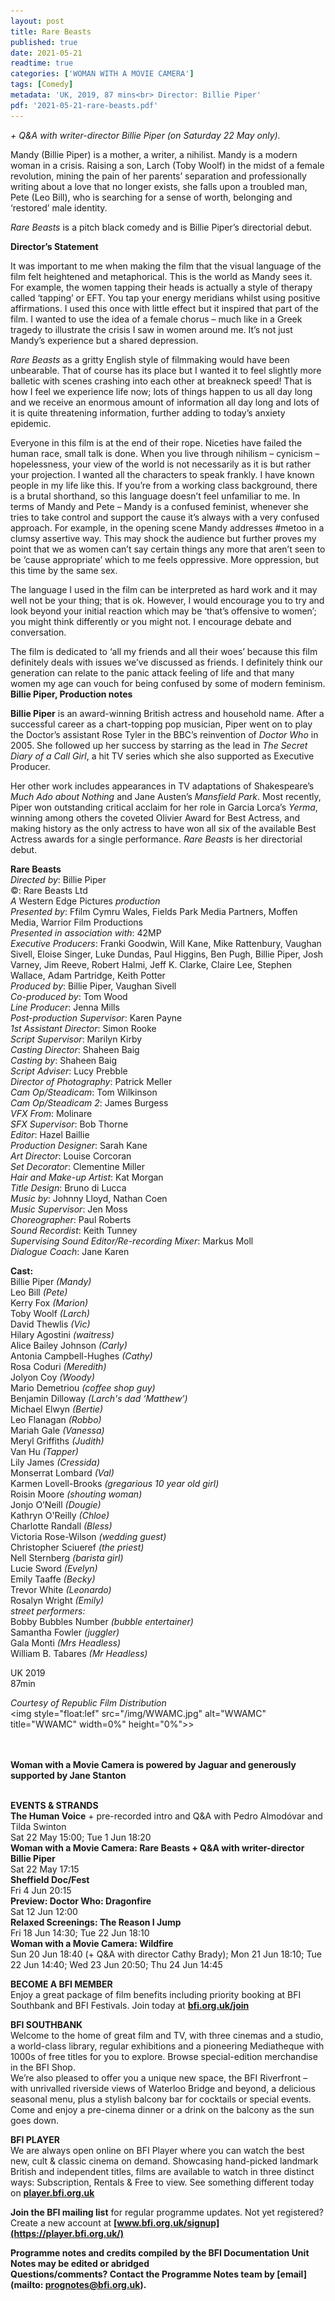 ```yaml
---
layout: post
title: Rare Beasts
published: true
date: 2021-05-21
readtime: true
categories: ['WOMAN WITH A MOVIE CAMERA']
tags: [Comedy]
metadata: 'UK, 2019, 87 mins<br> Director: Billie Piper'
pdf: '2021-05-21-rare-beasts.pdf'
---
```

_+ Q&A with writer-director Billie Piper (on Saturday 22 May only)._

Mandy (Billie Piper) is a mother, a writer, a nihilist. Mandy is a modern woman in a crisis. Raising a son, Larch (Toby Woolf) in the midst of a female revolution, mining the pain of her parents’ separation and professionally writing about a love that no longer exists, she falls upon a troubled man, Pete (Leo Bill), who is searching for a sense of worth, belonging and ‘restored’ male identity.

_Rare Beasts_ is a pitch black comedy and is Billie Piper’s directorial debut.

**Director’s Statement**<br>

It was important to me when making the film that the visual language of the film felt heightened and metaphorical. This is the world as Mandy sees it. For example, the women tapping their heads is actually a style of therapy called ‘tapping’ or EFT. You tap your energy meridians whilst using positive affirmations. I used this once with little effect but it inspired that part of the film. I wanted to use the idea of a female chorus – much like in a Greek tragedy to illustrate the crisis I saw in women around me. It’s not just Mandy’s experience but a shared depression.

_Rare Beasts_ as a gritty English style of filmmaking would have been unbearable. That of course has its place but I wanted it to feel slightly more balletic with scenes crashing into each other at breakneck speed! That is how I feel we experience life now; lots of things happen to us all day long and we receive an enormous amount of information all day long and lots of it is quite threatening information, further adding to today’s anxiety epidemic.

Everyone in this film is at the end of their rope. Niceties have failed the human race, small talk is done. When you live through nihilism – cynicism – hopelessness, your view of the world is not necessarily as it is but rather your projection. I wanted all the characters to speak frankly. I have known people in my life like this. If you’re from a working class background, there is a brutal shorthand, so this language doesn’t feel unfamiliar to me. In terms of Mandy and Pete – Mandy is a confused feminist, whenever she tries to take control and support the cause it’s always with a very confused approach. For example, in the opening scene Mandy addresses #metoo in a clumsy assertive way. This may shock the audience but further proves my point that we as women can’t say certain things any more that aren’t seen to be ‘cause appropriate’ which to me feels oppressive. More oppression, but this time by the same sex.

The language I used in the film can be interpreted as hard work and it may well not be your thing; that is ok. However, I would encourage you to try and look beyond your initial reaction which may be ‘that’s offensive to women’; you might think differently or you might not. I encourage debate and conversation.  

The film is dedicated to ‘all my friends and all their woes’ because this film definitely deals with issues we’ve discussed as friends. I definitely think our generation can relate to the panic attack feeling of life and that many women my age can vouch for being confused by some of modern feminism.<br>
**Billie Piper, Production notes**

**Billie Piper** is an award-winning British actress and household name. After a successful career as a chart-topping pop musician, Piper went on to play the Doctor’s assistant Rose Tyler in the BBC’s reinvention of _Doctor Who_ in 2005. She followed up her success by starring as the lead in _The Secret Diary of a Call Girl_, a hit TV series which she also supported as Executive Producer.

Her other work includes appearances in TV adaptations of Shakespeare’s _Much Ado about Nothing_ and Jane Austen’s _Mansfield Park_. Most recently, Piper won outstanding critical acclaim for her role in Garcia Lorca’s _Yerma_, winning among others the coveted Olivier Award for Best Actress, and making history as the only actress to have won all six of the available Best Actress awards for a single performance. _Rare Beasts_ is her directorial debut.<br>


**Rare Beasts**<br>
_Directed by_: Billie Piper  
©: Rare Beasts Ltd  
_A_ Western Edge Pictures _production_<br>
_Presented by_: Ffilm Cymru Wales, Fields Park Media Partners, Moffen Media, Warrior Film Productions  
_Presented in association with_: 42MP  
_Executive Producers_: Franki Goodwin, Will Kane, Mike Rattenbury, Vaughan Sivell, Eloise Singer, Luke Dundas, Paul Higgins, Ben Pugh, Billie Piper, Josh Varney, Jim Reeve, Robert Halmi, Jeff K. Clarke, Claire Lee, Stephen Wallace, Adam Partridge, Keith Potter  
_Produced by_: Billie Piper, Vaughan Sivell  
_Co-produced by_: Tom Wood  
_Line Producer_: Jenna Mills  
_Post-production Supervisor_: Karen Payne  
_1st Assistant Director_: Simon Rooke  
_Script Supervisor_: Marilyn Kirby  
_Casting Director_: Shaheen Baig  
_Casting by_: Shaheen Baig  
_Script Adviser_: Lucy Prebble  
_Director of Photography_: Patrick Meller  
_Cam Op/Steadicam_: Tom Wilkinson  
_Cam Op/Steadicam 2_: James Burgess  
_VFX From_: Molinare  
_SFX Supervisor_: Bob Thorne  
_Editor_: Hazel Baillie  
_Production Designer_: Sarah Kane  
_Art Director_: Louise Corcoran  
_Set Decorator_: Clementine Miller  
_Hair and Make-up Artist_: Kat Morgan  
_Title Design_: Bruno di Lucca  
_Music by_: Johnny Lloyd, Nathan Coen  
_Music Supervisor_: Jen Moss  
_Choreographer_: Paul Roberts  
_Sound Recordist_: Keith Tunney  
_Supervising Sound Editor/Re-recording Mixer_: Markus Moll  
_Dialogue Coach_: Jane Karen<br>

**Cast:**<br>
Billie Piper _(Mandy)_  
Leo Bill _(Pete)_  
Kerry Fox _(Marion)_  
Toby Woolf _(Larch)_  
David Thewlis _(Vic)_  
Hilary Agostini _(waitress)_  
Alice Bailey Johnson _(Carly)_  
Antonia Campbell-Hughes _(Cathy)_  
Rosa Coduri _(Meredith)_  
Jolyon Coy _(Woody)_  
Mario Demetriou _(coffee shop guy)_  
Benjamin Dilloway _(Larch's dad ‘Matthew’)_  
Michael Elwyn _(Bertie)_  
Leo Flanagan _(Robbo)_  
Mariah Gale _(Vanessa)_  
Meryl Griffiths _(Judith)_  
Van Hu _(Tapper)_  
Lily James _(Cressida)_  
Monserrat Lombard _(Val)_  
Karmen Lovell-Brooks _(gregarious 10 year old girl)_  
Roisin Moore _(shouting woman)_  
Jonjo O’Neill _(Dougie)_  
Kathryn O'Reilly _(Chloe)_  
Charlotte Randall _(Bless)_  
Victoria Rose-Wilson _(wedding guest)_  
Christopher Sciueref _(the priest)_  
Nell Sternberg _(barista girl)_  
Lucie Sword _(Evelyn)_  
Emily Taaffe _(Becky)_  
Trevor White _(Leonardo)_  
Rosalyn Wright _(Emily)_  
_street performers:_<br>
Bobby Bubbles Number _(bubble entertainer)_  
Samantha Fowler _(juggler)_  
Gala Monti _(Mrs Headless)_  
William B. Tabares _(Mr Headless)_<br>

UK 2019<br>
87min

_Courtesy of Republic Film Distribution_<br><img style="float:lef" src="/img/WWAMC.jpg" alt="WWAMC" title="WWAMC"  width=0%" height="0%">>














<br><br> **Woman with a Movie Camera is powered by Jaguar and generously supported by Jane Stanton**<br><br>



**EVENTS & STRANDS**<br>
**The Human Voice** + pre-recorded intro and Q&A with Pedro Almodóvar and Tilda Swinton<br>Sat 22 May 15:00; Tue 1 Jun 18:20<br>**Woman with a Movie Camera: Rare Beasts + Q&A with writer-director Billie Piper**<br>Sat 22 May 17:15<br>**Sheffield Doc/Fest**<br>Fri 4 Jun 20:15<br>**Preview: Doctor Who: Dragonfire**<br>Sat 12 Jun 12:00<br>**Relaxed Screenings: The Reason I Jump**<br>Fri 18 Jun 14:30; Tue 22 Jun 18:10<br>**Woman with a Movie Camera: Wildfire**<br>Sun 20 Jun 18:40 (+ Q&A with director Cathy Brady); Mon 21 Jun 18:10; Tue 22 Jun 14:40; Wed 23 Jun 20:50; Thu 24 Jun 14:45<br>

**BECOME A BFI MEMBER**<br>
Enjoy a great package of film benefits including priority booking at BFI Southbank and BFI Festivals. Join today at **[bfi.org.uk/join](https://www.bfi.org.uk/become-bfi-member)**

**BFI SOUTHBANK**<br>
Welcome to the home of great film and TV, with three cinemas and a studio, a world-class library, regular exhibitions and a pioneering Mediatheque with 1000s of free titles for you to explore. Browse special-edition merchandise in the BFI Shop.<br>
We’re also pleased to offer you a unique new space, the BFI Riverfront – with unrivalled riverside views of Waterloo Bridge and beyond, a delicious seasonal menu, plus a stylish balcony bar for cocktails or special events. Come and enjoy a pre-cinema dinner or a drink on the balcony as the sun goes down.

**BFI PLAYER**<br>
We are always open online on BFI Player where you can watch the best new, cult & classic cinema on demand. Showcasing hand-picked landmark British and independent titles, films are available to watch in three distinct ways: Subscription, Rentals & Free to view. See something different today on **[player.bfi.org.uk](https://player.bfi.org.uk/)**

**Join the BFI mailing list** for regular programme updates. Not yet registered? Create a new account at **[www.bfi.org.uk/signup](https://player.bfi.org.uk/)**

**Programme notes and credits compiled by the BFI Documentation Unit  
Notes may be edited or abridged  
Questions/comments? Contact the Programme Notes team by [email](mailto: prognotes@bfi.org.uk).**

<!--stackedit_data:
eyJoaXN0b3J5IjpbMTIyODcwNzQ0NSwxNDkxODI5OTE4XX0=
-->